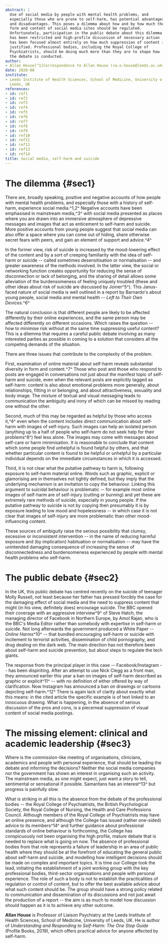 ```yaml
---
abstract: |
  Use of social media by people with mental health problems, and
  especially those who are prone to self-harm, has potential advantages
  and disadvantages. This poses a dilemma about how and by how much the
  form and content of social media sites should be regulated.
  Unfortunately, participation in the public debate about this dilemma
  has been restricted and high-profile discussion of necessary action
  has been focused almost entirely on how much suppression of content is
  justified. Professional bodies, including the Royal College of
  Psychiatrists, should be doing much more than they are to shape how
  the debate is conducted.
author:
- Allan House[^1]Correspondence to Allan House (<a.o.house@leeds.ac.uk>)
date: 2020-08
institute:
- Leeds Institute of Health Sciences, School of Medicine, University of
  Leeds, UK
references:
- id: ref1
- id: ref2
- id: ref3
- id: ref4
- id: ref5
- id: ref6
- id: ref7
- id: ref8
- id: ref9
- id: ref10
- id: ref11
- id: ref12
- id: ref13
- id: ref14
title: Social media, self-harm and suicide
---
```


# The dilemma {#sec1}

There are, broadly speaking, positive and negative accounts of how
people with mental health problems, and especially those with a history
of self-harm, experience social media.^1,2^ Negative accounts have been
emphasised in mainstream media,^3^ with social media presented as places
where you are drawn into an immersive atmosphere of depressive messages
and images that act as enticement to self-harm and suicide. More
positive accounts from young people suggest that social media can also
offer a space where you can come out of hiding, share otherwise secret
fears with peers, and gain an element of support and advice.^4^

In the former view, risk of suicide is increased by the mood-lowering
effect of the content and by a sort of creeping familiarity with the
idea of self-harm or suicide -- called sometimes desensitisation or
normalisation -- and greater awareness of the methods involved. In the
latter view, the social or networking function creates opportunity for
reducing the sense of disconnection or lack of belonging, and the
sharing of detail allows some alleviation of the burdensomeness of
feeling uniquely troubled (these and other ideas about risk of suicide
are discussed by Joiner^5^). This Janus-faced nature of social media is
well outlined in a report by Barnardo\'s about young people, social
media and mental health -- *Left to Their Own Devices.*^6^

The natural conclusion is that different people are likely to be
affected differently by their online experiences, and the same person
may be affected differently on different occasions. Which raises the
question -- how to minimise risk without at the same time suppressing
useful content? This is a dilemma that requires a careful public debate
involving as many interested parties as possible in coming to a solution
that considers all the competing demands of the situation.

There are three issues that contribute to the complexity of the problem.

First, examination of online material about self-harm reveals
substantial diversity in form and content.^7^ Those who post and those
who respond to posts are engaged in conversations not just about the
manifest topic of self-harm and suicide, even when the relevant posts
are explicitly tagged as self-harm: content is also about emotional
problems more generally, about relationships, fitting in or belonging,
and about attractiveness, sexuality and body image. The mixture of
textual and visual messaging leads to communication the ambiguity and
irony of which can be missed by reading one without the other.

Second, much of this may be regarded as helpful by those who access
it,^4^ even when the content includes direct communication about
self-harm with images of self-injury. Such images can help an isolated
person (anything up to a half of people who self-harm do not seek help
for their problems^8^) feel less alone. The images may come with
messages about self-care or harm minimisation. It is reasonable to
conclude that content which some people find unhelpful is found helpful
by others, and that whether particular content is found to be helpful or
unhelpful by a particular individual depends on the immediate
circumstances in which it is accessed.

Third, it is not clear what the putative pathway to harm is, following
exposure to self-harm material online. Words such as graphic, explicit
or glamorising are in themselves not tightly defined, but they imply
that the underlying mechanism is an invitation to copy the behaviour.
Linking this argument to suicidal behaviour is problematic -- for
example most online images of self-harm are of self-injury (cutting or
burning) and yet these are extremely rare methods of suicide, especially
in young people. If the putative pathway to suicide is not by copying
then presumably it is by exposure leading to low mood and hopelessness
-- in which case it is not clear that images of self-injury are more
problematic than other mood-influencing content.

These sources of ambiguity raise the serious possibility that clumsy,
excessive or inconsistent intervention -- in the name of reducing
harmful exposure and (by implication) habituation or normalisation --
may have the unintended damaging consequence of increasing the sense of
disconnectedness and burdensomeness experienced by people with mental
health problems who self-harm.

# The public debate {#sec2}

In the UK, this public debate has centred recently on the suicide of
teenager Molly Russell, not least because her father has pressed
forcibly the case for the damaging effect of social media and the need
to suppress content that might (in his view, definitely does) encourage
suicide. The BBC opened their coverage with an aggressive interview^9^
of Steve Hatch, the managing director of Facebook in Northern Europe, by
Amol Rajan, who is the BBC\'s Media Editor rather than somebody with
expertise in self-harm or suicide. Not long afterwards the government
produced a White Paper -- *Online Harms*^10^ -- that bundled encouraging
self-harm or suicide with incitement to terrorist activities,
dissemination of child pornography, and drug dealing on the dark web.
The main direction has not therefore been about self-harm and suicide
prevention, but about steps to regulate the tech giants.

The response from the principal player in this case --
Facebook/Instagram -- has been dispiriting. After an attempt to use Nick
Clegg as a front man, they announced earlier this year a ban on images
of self-harm described as graphic or explicit^11^ -- with no definition
of either offered by way of clarification. Now Instagram has announced a
ban on drawings or cartoons depicting self-harm.^12^ There is again lack
of clarity about exactly what this means: in the cited article the
specific example is of text linked to an innocuous drawing. What is
happening, in the absence of serious discussion of the pros and cons, is
a piecemeal suppression of visual content of social media postings.

# The missing element: clinical and academic leadership {#sec3}

Where is the commission-like meeting of organisations, clinicians,
academics and people with personal experience, that should be leading
the debate and informing the decisions? Neither the social media
companies nor the government has shown an interest in organising such an
activity. The mainstream media, as one might expect, just want a story
to tell, sentimental or sensational if possible. Samaritans has an
interest^13^ but progress is painfully slow.

What is striking in all this is the absence from the debate of the
professional bodies -- the Royal College of Psychiatrists, the British
Psychological Society, the Royal College of Nursing, the Health and Care
Professions Council. Although members of the Royal College of
Psychiatrists may have an online presence, and although the College has
issued (rather one-sided) advice to its members^14^ and further guidance
about professional standards of online behaviour is forthcoming, the
College has conspicuously not been organising the high profile, mature
debate that is needed to replace what is going on now. The absence of
professional bodies from that role represents a failure of leadership in
an area of public health where they should be at the forefront of
educating the general public about self-harm and suicide, and modelling
how intelligent decisions should be made on complex and important
topics. It is time our College took the lead, initiating the
establishment of a joint working group with the key professional bodies,
third-sector organisations and people with personal experience. The role
of such a body is not to establish the practicalities of regulation or
control of content, but to offer the best available advice about what
such content should be. The group should have a strong policy related to
communication and dissemination of its discussions and not just await
the production of a report -- the aim is as much to model how discussion
should happen as it is to achieve any other outcome.

**Allan House** is Professor of Liaison Psychiatry at the Leeds
Institute of Health Sciences, School of Medicine, University of Leeds,
UK. He is author of *Understanding and Responding to Self-Harm: The One
Stop Guide* (Profile Books, 2019), which offers practical advice for
anyone affected by self-harm.

[^1]: **Declaration of interest:** None.
